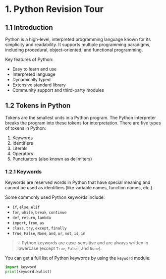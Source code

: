 # 1. Python Revision Tour

## 1.1 Introduction

Python is a high-level, interpreted programming language known for its simplicity and readability. It supports multiple programming paradigms, including procedural, object-oriented, and functional programming.

Key features of Python:
- Easy to learn and use
- Interpreted language
- Dynamically typed
- Extensive standard library
- Community support and third-party modules

## 1.2 Tokens in Python

Tokens are the smallest units in a Python program. The Python interpreter breaks the program into these tokens for interpretation. There are five types of tokens in Python:

1. Keywords  
2. Identifiers  
3. Literals  
4. Operators  
5. Punctuators (also known as delimiters)

### 1.2.1 Keywords

Keywords are reserved words in Python that have special meaning and cannot be used as identifiers (like variable names, function names, etc.).

Some commonly used Python keywords include:
- `if`, `else`, `elif`
- `for`, `while`, `break`, `continue`
- `def`, `return`, `lambda`
- `import`, `from`, `as`
- `class`, `try`, `except`, `finally`
- `True`, `False`, `None`, `and`, `or`, `not`, `is`, `in`

> 💡 Python keywords are case-sensitive and are always written in lowercase (except `True`, `False`, and `None`).

You can get a full list of Python keywords by using the `keyword` module:

```python
import keyword
print(keyword.kwlist)
